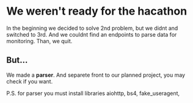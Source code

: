 # We weren't ready for the hacathon
In the beginning we decided to solve 2nd problem, but we didnt and switched to 3rd. And we couldnt find an endpoints to parse data for monitoring. Than, we quit.
## But...
We made a **parser**. And separete front to our planned project, you may check if you want.


P.S. for parser you must install libraries aiohttp, bs4, fake_useragent, 
